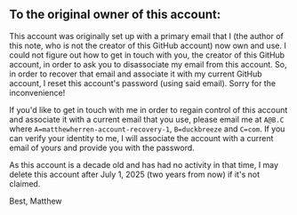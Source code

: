 ## To the original owner of this account:
This account was originally set up with a primary email that I (the author of this note, who is not the creator of this GitHub account) now own and use.
I could not figure out how to get in touch with you, the creator of this GitHub account, in order to ask you to disassociate my email from this account.
So, in order to recover that email and associate it with my current GitHub account, I reset this account's password (using said email). Sorry for the inconvenience!

If you'd like to get in touch with me in order to regain control of this account and associate it with a current email that you use, please email me at `A@B.C` where `A=matthewherren-account-recovery-1`, `B=duckbreeze` and `C=com`.
If you can verify your identity to me, I will associate the account with a current email of yours and provide you with the password.

As this account is a decade old and has had no activity in that time, I may delete this account after July 1, 2025 (two years from now) if it's not claimed.

Best,
Matthew
